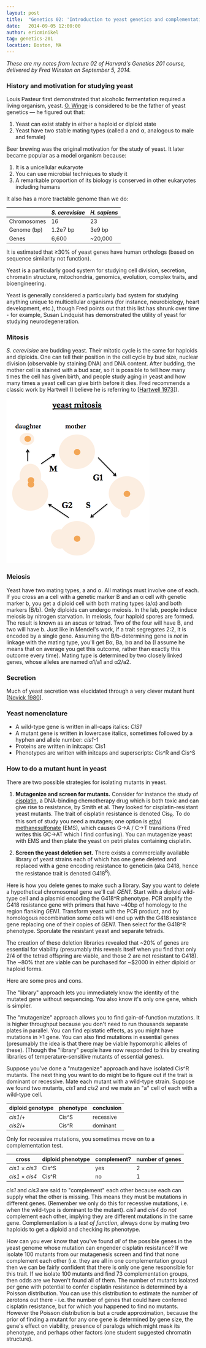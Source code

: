 ```yaml
---
layout: post
title:  "Genetics 02: 'Introduction to yeast genetics and complementation'"
date:   2014-09-05 12:00:00
author: ericminikel
tag: genetics-201
location: Boston, MA
---
```


*These are my notes from lecture 02 of Harvard's Genetics 201 course, delivered by Fred Winston on September 5, 2014.*

### History and motivation for studying yeast

Louis Pasteur first demonstrated that alcoholic fermentation required a living organism, yeast. [O. Winge](http://en.wikipedia.org/wiki/%C3%98jvind_Winge) is considered to be the father of yeast genetics &mdash; he figured out that:

1. Yeast can exist stably in either a haploid or diploid state
2. Yeast have two stable mating types (called a and &alpha;, analogous to male and female)

Beer brewing was the original motivation for the study of yeast. It later became popular as a model organism because:

1. It is a unicellular eukaryote
2. You can use microbial techniques to study it
3. A remarkable proportion of its biology is conserved in other eukaryotes including humans

It also has a more tractable genome than we do:

|  | *S. cerevisiae* | *H. sapiens* | 
| ---- | ---- | ---- |
| Chromosomes | 16 | 23 |
| Genome (bp) | 1.2e7 bp | 3e9 bp |
| Genes | 6,600 | ~20,000 |

It is estimated that &ge;30% of yeast genes have human orthologs (based on sequence similarity not function).

Yeast is a particularly good system for studying cell division, secretion, chromatin structure, mitochondria, genomics, evolution, complex traits, and bioengineering.

Yeast is generally considered a particularly bad system for studying anything unique to multicellular organisms (for instance, neurobiology, heart development, etc.), though Fred points out that this list has shrunk over time - for example, Susan Lindquist has demonstrated the utility of yeast for studying neurodegeneration.

### Mitosis

*S. cerevisiae* are budding yeast. Their mitotic cycle is the same for haploids and diploids. One can tell their position in the cell cycle by bud size, nuclear division (observable by staining DNA) and DNA content. After budding, the mother cell is stained with a bud scar, so it is possible to tell how many times the cell has given birth, and people study aging in yeast and how many times a yeast cell can give birth before it dies. Fred recommends a classic work by Hartwell (I believe he is referring to [[Hartwell 1973]]).

![yeast mitosis](/media/2014/09/yeast-mitosis.png)

### Meiosis

Yeast have two mating types, a and &alpha;. All matings must involve one of each. If you cross an a cell with a genetic marker B and an &alpha; cell with genetic marker b, you get a diploid cell with both mating types (a/&alpha;) and both markers (B/b). Only diploids can undergo meiosis. In the lab, people induce meiosis by nitrogen starvation. In meiosis, four haploid spores are formed. The result is known as an ascus or tetrad. Two of the four will have B, and two will have b. Just like in Mendel's work, if a trait segregates 2:2, it is encoded by a single gene. Assuming the B/b-determining gene is *not* in linkage with the mating type, you'll get B&alpha;, Ba, b&alpha; and ba (I assume he means that on average you get this outcome, rather than exactly this outcome every time). Mating type is determined by two closely linked genes, whose alleles are named &alpha;1/a1 and &alpha;2/a2.

### Secretion

Much of yeast secretion was elucidated through a very clever mutant hunt [[Novick 1980]].

### Yeast nomenclature

+ A wild-type gene is written in all-caps italics: *CIS1*
+ A mutant gene is written in lowercase italics, sometimes followed by a hyphen and allele number: *cis1-1*
+ Proteins are written in initcaps: Cis1
+ Phenotypes are written with initcaps and superscripts: Cis^R and Cis^S

### How to do a mutant hunt in yeast

There are two possible strategies for isolating mutants in yeast.

1. **Mutagenize and screen for mutants.** Consider for instance the study of [cisplatin](http://en.wikipedia.org/wiki/Cisplatin), a DNA-binding chemotherapy drug which is both toxic and can give rise to resistance, by Smith et al. They looked for cisplatin-resistant yeast mutants. The trait of cisplatin resistance is denoted Cis<sub>R</sub>. To do this sort of study you need a mutagen; one option is [ethyl methanesulfonate](http://en.wikipedia.org/wiki/Ethyl_methanesulfonate) (EMS), which causes G&rarr;A / C&rarr;T transitions (Fred writes this GC&rarr;AT which I find confusing). You can mutagenize yeast with EMS and then plate the yeast on petri plates containing cisplatin. 

2. **Screen the yeast deletion set.** There exists a commercially available library of yeast strains each of which has one gene deleted and replaced with a gene encoding resistance to geneticin (aka G418, hence the resistance trait is denoted G418<sup>R</sup>).

Here is how you delete genes to make such a library. Say you want to delete a hypothetical chromosomal gene we'll call *GEN1*. Start with a diploid wild-type cell and a plasmid encoding the G418^R phenotype. PCR amplify the G418 resistance gene with primers that have ~40bp of homology to the region flanking *GEN1*. Transform yeast with the PCR product, and by homologous recombination some cells will end up with the G418 resistance gene replacing one of their copies of *GEN1*. Then select for the G418^R phenotype. Sporulate the resistant yeast and separate tetrads.

The creation of these deletion libraries revealed that ~20% of genes are essential for viability (presumably this reveals itself when you find that only 2/4 of the tetrad offspring are viable, and those 2 are not resistant to G418). The ~80% that are viable can be purchased for ~$2000 in either diploid or haploid forms.

Here are some pros and cons.

The "library" approach lets you immediately know the identity of the mutated gene without sequencing. You also know it's only one gene, which is simpler.

The "mutagenize" approach allows you to find gain-of-function mutations. It is higher throughput because you don't need to run thousands separate plates in parallel. You can find epistatic effects, as you might have mutations in &gt;1 gene. You can also find mutations in essential genes (presumably the idea is that there may be viable hypomorphic alleles of these). (Though the "library" people have now responded to this by creating libraries of temperature-sensitive mutants of essential genes).

Suppose you've done a "mutagenize" approach and have isolated Cis^R mutants. The next thing you want to do might be to figure out if the trait is dominant or recessive. Mate each mutant with a wild-type strain. Suppose we found two mutants, *cis1* and *cis2* and we mate an "a" cell of each with a wild-type cell. 

| diploid genotype | phenotype | conclusion |
| ---- | ---- | ---- | 
| *cis1*/+ | Cis^S | recessive |
| *cis2*/+ | Cis^R | dominant |

Only for recessive mutations, you sometimes move on to a complementation test. 

| cross | diploid phenotype | complement? | number of genes |
| ---- | ---- | ---- | ---- |
| *cis1* &times; *cis3* | Cis^S | yes | 2 |  
| *cis1* &times; *cis4* | Cis^R | no | 1 |

*cis1* and *cis3* are said to "complement" each other because each can supply what the other is missing. This means they must be mutations in different genes. (Remember we only do this for recessive mutations, i.e. when the wild-type is dominant to the mutant). *cis1* and *cis4* do *not* complement each other, implying they are different mutations in the same gene. Complementation is a *test of function*, always done by mating two haploids to get a diploid and checking its phenotype.

How can you ever know that you've found *all* of the possible genes in the yeast genome whose mutation can engender cisplatin resistance? If we isolate 100 mutants from our mutagenesis screen and find that none complement each other (i.e. they are all in one complementation group) then we can be fairly confident that there is only one gene responsible for this trait. If we isolate 100 mutants and find 73 complementation groups, then odds are we haven't found all of them. The number of mutants isolated per gene with potential to confer cisplatin resistance is determined by a Poisson distribution. You can use this distribution to estimate the number of zerotons out there - i.e. the number of genes that could have conferred cisplatin resistance, but for which you happened to find no mutants. However the Poisson distribution is but a crude approximation, because the prior of finding a mutant for any one gene is determined by gene size, the gene's effect on viability, presence of paralogs which might mask its phenotype, and perhaps other factors (one student suggested chromatin structure).


[Hartwell 1973]: http://www.ncbi.nlm.nih.gov/pubmed/17248617/ "Hartwell LH, Mortimer RK, Culotti J, Culotti M. Genetic Control of the Cell Division Cycle in Yeast: V. Genetic Analysis of cdc Mutants. Genetics. 1973 Jun;74(2):267-86. PubMed PMID: 17248617; PubMed Central PMCID: PMC1212945."

[Novick 1980]: http://www.ncbi.nlm.nih.gov/pubmed/6996832 "Novick P, Field C, Schekman R. Identification of 23 complementation groups required for post-translational events in the yeast secretory pathway. Cell. 1980 Aug;21(1):205-15. PubMed PMID: 6996832."

